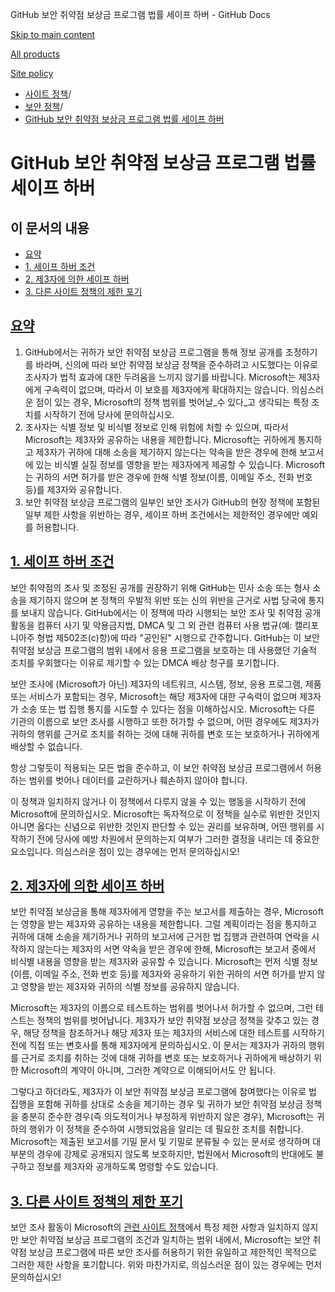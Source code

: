 GitHub 보안 취약점 보상금 프로그램 법률 세이프 하버 - GitHub Docs

[Skip to main content](#main-content)

[All products](/ko)

[Site policy](/site-policy)

* [사이트 정책](/ko/site-policy)/
* [보안 정책](/ko/site-policy/security-policies)/
* [GitHub 보안 취약점 보상금 프로그램 법률 세이프 하버](/ko/site-policy/security-policies/github-bug-bounty-program-legal-safe-harbor)

GitHub 보안 취약점 보상금 프로그램 법률 세이프 하버
==========

이 문서의 내용
----------

* [요약](#summary)
* [1. 세이프 하버 조건](#1-safe-harbor-terms)
* [2. 제3자에 의한 세이프 하버](#2-third-party-safe-harbor)
* [3. 다른 사이트 정책의 제한 포기](#3-limited-waiver-of-other-site-polices)

[요약](#summary)
----------

1. GitHub에서는 귀하가 보안 취약점 보상금 프로그램을 통해 정보 공개를 조정하기를 바라며, 신의에 따라 보안 취약점 보상금 정책을 준수하려고 시도했다는 이유로 조사자가 법적 효과에 대한 두려움을 느끼지 않기를 바랍니다. Microsoft는 제3자에게 구속력이 없으며, 따라서 이 보호를 제3자에게 확대하지는 않습니다. 의심스러운 점이 있는 경우, Microsoft의 정책 범위를 벗어날\_수 있다\_고 생각되는 특정 조치를 시작하기 전에 당사에 문의하십시오.
2. 조사자는 식별 정보 및 비식별 정보로 인해 위험에 처할 수 있으며, 따라서 Microsoft는 제3자와 공유하는 내용을 제한합니다. Microsoft는 귀하에게 통지하고 제3자가 귀하에 대해 소송을 제기하지 않는다는 약속을 받은 경우에 한해 보고서에 있는 비식별 실질 정보를 영향을 받는 제3자에게 제공할 수 있습니다. Microsoft는 귀하의 서면 허가를 받은 경우에 한해 식별 정보(이름, 이메일 주소, 전화 번호 등)를 제3자와 공유합니다.
3. 보안 취약점 보상금 프로그램의 일부인 보안 조사가 GitHub의 현장 정책에 포함된 일부 제한 사항을 위반하는 경우, 세이프 하버 조건에서는 제한적인 경우에만 예외를 허용합니다.

[1. 세이프 하버 조건](#1-safe-harbor-terms)
----------

보안 취약점의 조사 및 조정된 공개를 권장하기 위해 GitHub는 민사 소송 또는 형사 소송을 제기하지 않으며 본 정책의 우발적 위반 또는 신의 위반을 근거로 사법 당국에 통지를 보내지 않습니다. GitHub에서는 이 정책에 따라 시행되는 보안 조사 및 취약점 공개 활동을 컴퓨터 사기 및 악용금지법, DMCA 및 그 외 관련 컴퓨터 사용 법규(예: 캘리포니아주 형법 제502조(c)항)에 따라 "공인된" 시행으로 간주합니다. GitHub는 이 보안 취약점 보상금 프로그램의 범위 내에서 응용 프로그램을 보호하는 데 사용했던 기술적 조치를 우회했다는 이유로 제기할 수 있는 DMCA 배상 청구를 포기합니다.

보안 조사에 (Microsoft가 아닌) 제3자의 네트워크, 시스템, 정보, 응용 프로그램, 제품 또는 서비스가 포함되는 경우, Microsoft는 해당 제3자에 대한 구속력이 없으며 제3자가 소송 또는 법 집행 통지를 시도할 수 있다는 점을 이해하십시오. Microsoft는 다른 기관의 이름으로 보안 조사를 시행하고 또한 허가할 수 없으며, 어떤 경우에도 제3자가 귀하의 행위를 근거로 조치를 취하는 것에 대해 귀하를 변호 또는 보호하거나 귀하에게 배상할 수 없습니다.

항상 그렇듯이 적용되는 모든 법을 준수하고, 이 보안 취약점 보상금 프로그램에서 허용하는 범위를 벗어나 데이터를 교란하거나 훼손하지 않아야 합니다.

이 정책과 일치하지 않거나 이 정책에서 다루지 않을 수 있는 행동을 시작하기 전에 Microsoft에 문의하십시오. Microsoft는 독자적으로 이 정책을 실수로 위반한 것인지 아니면 옳다는 신념으로 위반한 것인지 판단할 수 있는 권리를 보유하며, 어떤 행위를 시작하기 전에 당사에 예방 차원에서 문의하는지 여부가 그러한 결정을 내리는 데 중요한 요소입니다. 의심스러운 점이 있는 경우에는 먼저 문의하십시오!

[2. 제3자에 의한 세이프 하버](#2-third-party-safe-harbor)
----------

보안 취약점 보상금을 통해 제3자에게 영향을 주는 보고서를 제출하는 경우, Microsoft는 영향을 받는 제3자와 공유하는 내용을 제한합니다. 그럴 계획이라는 점을 통지하고 귀하에 대해 소송을 제기하거나 귀하의 보고서에 근거한 법 집행과 관련하여 연락을 시작하지 않는다는 제3자의 서면 약속을 받은 경우에 한해, Microsoft는 보고서 중에서 비식별 내용을 영향을 받는 제3자와 공유할 수 있습니다. Microsoft는 먼저 식별 정보(이름, 이메일 주소, 전화 번호 등)를 제3자와 공유하기 위한 귀하의 서면 허가를 받지 않고 영향을 받는 제3자와 귀하의 식별 정보를 공유하지 않습니다.

Microsoft는 제3자의 이름으로 테스트하는 범위를 벗어나서 허가할 수 없으며, 그런 테스트는 정책의 범위를 벗어납니다. 제3자가 보안 취약점 보상금 정책을 갖추고 있는 경우, 해당 정책을 참조하거나 해당 제3자 또는 제3자의 서비스에 대한 테스트를 시작하기 전에 직접 또는 변호사를 통해 제3자에게 문의하십시오. 이 문서는 제3자가 귀하의 행위를 근거로 조치를 취하는 것에 대해 귀하를 변호 또는 보호하거나 귀하에게 배상하기 위한 Microsoft의 계약이 아니며, 그러한 계약으로 이해되어서도 안 됩니다.

그렇다고 하더라도, 제3자가 이 보안 취약점 보상금 프로그램에 참여했다는 이유로 법 집행을 포함해 귀하를 상대로 소송을 제기하는 경우 및 귀하가 보안 취약점 보상금 정책을 충분히 준수한 경우(즉 의도적이거나 부정하게 위반하지 않은 경우), Microsoft는 귀하의 행위가 이 정책을 준수하여 시행되었음을 알리는 데 필요한 조치를 취합니다. Microsoft는 제출된 보고서를 기밀 문서 및 기밀로 분류될 수 있는 문서로 생각하며 대부분의 경우에 강제로 공개되지 않도록 보호하지만, 법원에서 Microsoft의 반대에도 불구하고 정보를 제3자와 공개하도록 명령할 수도 있습니다.

[3. 다른 사이트 정책의 제한 포기](#3-limited-waiver-of-other-site-polices)
----------

보안 조사 활동이 Microsoft의 [관련 사이트 정책](/ko/site-policy)에서 특정 제한 사항과 일치하지 않지만 보안 취약점 보상금 프로그램의 조건과 일치하는 범위 내에서, Microsoft는 보안 취약점 보상금 프로그램에 따른 보안 조사를 허용하기 위한 유일하고 제한적인 목적으로 그러한 제한 사항을 포기합니다. 위와 마찬가지로, 의심스러운 점이 있는 경우에는 먼저 문의하십시오!

